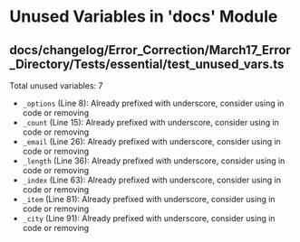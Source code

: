 # Unused Variables in 'docs' Module

## docs/changelog/Error_Correction/March17_Error_Directory/Tests/essential/test_unused_vars.ts

Total unused variables: 7

- `_options` (Line 8): Already prefixed with underscore, consider using in code or removing
- `_count` (Line 15): Already prefixed with underscore, consider using in code or removing
- `_email` (Line 26): Already prefixed with underscore, consider using in code or removing
- `_length` (Line 36): Already prefixed with underscore, consider using in code or removing
- `_index` (Line 63): Already prefixed with underscore, consider using in code or removing
- `_item` (Line 81): Already prefixed with underscore, consider using in code or removing
- `_city` (Line 91): Already prefixed with underscore, consider using in code or removing

